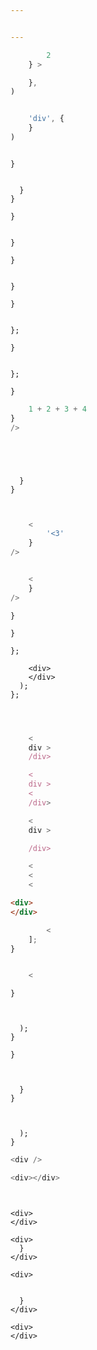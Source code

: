 ```yaml
---


---
```



``` js
        2
    } >
```


``` js
    },
)
```


``` js
```


``` js
    'div', {
    }
)
```








```js{1, 2, 5}

}

``` 




```js{10}

  }
}

}
```





```js{3, 4, 10, 11}

}

}

``` 


```js{3,4,10,11}

}

}
```



```js{10, 11}

}; 

}

``` 


```js{10-12}

};

}
```





``` js
    1 + 2 + 3 + 4
}
/>
```



```js{3-7}




  }
}

``` 




```js

```


``` js

    <
        '<3'
    }
/>
```




``` js

    <
    }
/>
```




```js{7}
}

}

``` 


```js{2}
};

    <div>
    </div>
  );
};
```







``` js
```


``` html
```


``` js

    <
    div >
    /div>

    <
    div >
    <
    /div>

    <
    div >

    /div>
```



``` js
    <
    <
    <
```


``` html
<div>
</div>
```


``` js
        <
    ];
}
```



``` js

    <
```


```js{2, 9}
}



  ); 
}

``` 


```js{2}
}
```



```js{4, 13}


  }
}



  ); 
}

``` 




```js
<div />

<div></div>




```


```js{2}
<div>
</div>

``` 


```js{2}
<div>
  }
</div>
```


```js{2}
<div>


  }
</div>

``` 


```js{2}
<div>
</div>
```
